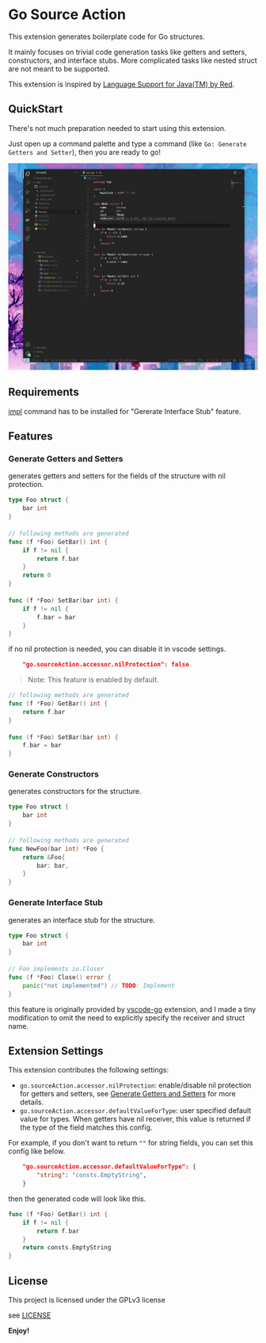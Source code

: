 Go Source Action
===

This extension generates boilerplate code for Go structures.

It mainly focuses on trivial code generation tasks like getters and setters, constructors, and interface stubs. More complicated tasks like nested struct are not meant to be supported.

This extension is inspired by [Language Support for Java(TM) by Red](https://marketplace.visualstudio.com/items?itemName=redhat.java).


## QuickStart

There's not much preparation needed to start using this extension.

Just open up a command palette and type a command (like `Go: Generate Getters and Setter`), then you are ready to go!

![](docs/demo/go-source-action-demo.gif)

## Requirements

[impl](https://github.com/josharian/impl) command has to be installed for "Gererate Interface Stub" feature.


## Features

### Generate Getters and Setters

generates getters and setters for the fields of the structure with nil protection.

```go
type Foo struct {
    bar int
}

// following methods are generated
func (f *Foo) GetBar() int {
    if f != nil {
        return f.bar
    }
    return 0
}

func (f *Foo) SetBar(bar int) {
    if f != nil {
        f.bar = bar
    }
}
```

if no nil protection is needed, you can disable it in vscode settings.

```json
    "go.sourceAction.accessor.nilProtection": false
```
> Note: This feature is enabled by default.

```go
// following methods are generated
func (f *Foo) GetBar() int {
    return f.bar
}

func (f *Foo) SetBar(bar int) {
    f.bar = bar
}
```
 

### Generate Constructors

generates constructors for the structure.

```go
type Foo struct {
    bar int
}

// following methods are generated
func NewFoo(bar int) *Foo {
    return &Foo{
        bar: bar,
    }
}
```

### Generate Interface Stub

generates an interface stub for the structure.

```go
type Foo struct {
    bar int
}

// Foo implements io.Closer
func (f *Foo) Close() error {
	panic("not implemented") // TODO: Implement
}
```

this feature is originally provided by [vscode-go](https://marketplace.visualstudio.com/items?itemName=golang.Go) extension, and I made a tiny modification to omit the need to explicitly specify the receiver and struct name.

## Extension Settings

This extension contributes the following settings:

* `go.sourceAction.accessor.nilProtection`: enable/disable nil protection for getters and setters, see [Generate Getters and Setters](#generate-getters-and-setters) for more details.
* `go.sourceAction.accessor.defaultValueForType`: user specified default value for types. When getters have nil receiver, this value is returned if the type of the field matches this config.

For example, if you don't want to return `""` for string fields, you can set this config like below.
```json
    "go.sourceAction.accessor.defaultValueForType": {
        "string": "consts.EmptyString",
    }
```

then the generated code will look like this.
```go
func (f *Foo) GetBar() int {
    if f != nil {
        return f.bar
    }
    return consts.EmptyString
}
```

## License

This project is licensed under the GPLv3 license

see [LICENSE](LICENSE)

**Enjoy!**
